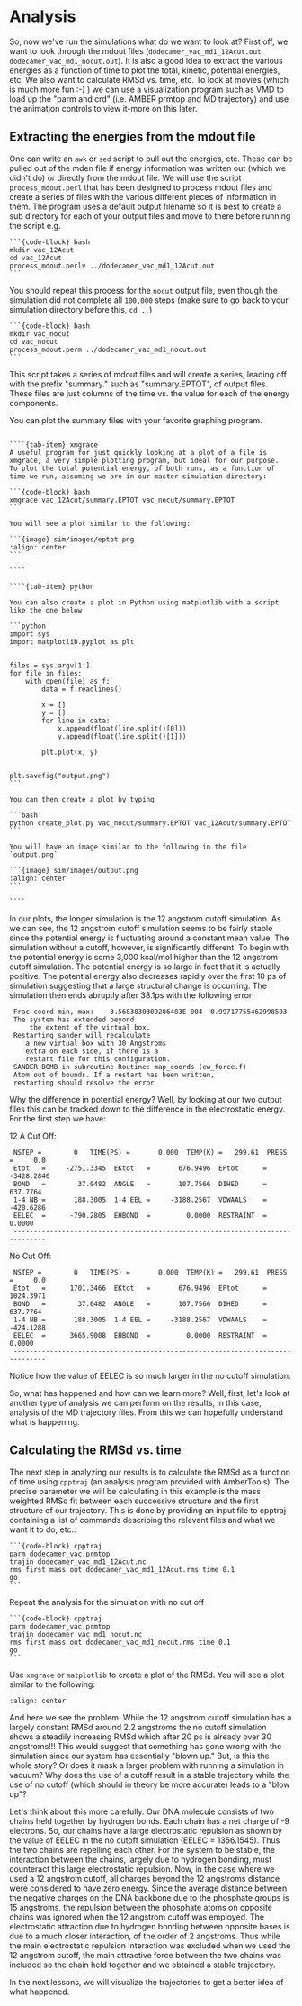 # Analysis

So, now we've run the simulations what do we want to look at? 
First off, we  want to look through the mdout files (`dodecamer_vac_md1_12Acut.out`, `dodecamer_vac_md1_nocut.out`). 
It is also a good idea to extract the various energies as a function of time to plot the total, kinetic, potential energies, etc. 
We  also want to calculate RMSd vs. time, etc. 
To look at movies (which is much more fun :-) ) we can use a visualization program such as VMD to load up the "parm and crd" (i.e. AMBER prmtop and MD trajectory) and use the animation controls to view it-more on this later.

## Extracting the energies from the mdout file

One can write an `awk` or `sed` script to pull out the energies, etc. These can be pulled out of the mden file if energy information was written out (which we didn't do) or directly from the mdout file. 
We will use the script `process_mdout.perl` that has been designed to process mdout files and create a series of files with the various different pieces of information in them. 
The program uses a default output filename so it is best to create a sub directory for each of your output files and move to there before running the script e.g.

````{tab-set-code}
```{code-block} bash
mkdir vac_12Acut
cd vac_12Acut
process_mdout.perlv ../dodecamer_vac_md1_12Acut.out
```
````

You should repeat this process for the `nocut` output file, even though the simulation did not complete all `100,000` steps (make sure to go back to your simulation directory before this, `cd ..`)

````{tab-set-code}
```{code-block} bash
mkdir vac_nocut
cd vac_nocut
process_mdout.perm ../dodecamer_vac_md1_nocut.out
```
````

This script takes a series of mdout files and will create a series, leading off with the prefix "summary." such as "summary.EPTOT", of output files. These files are just columns of the time vs. the value for each of the energy components.

You can plot the summary files with your favorite graphing program.


`````{tab-set}

````{tab-item} xmgrace
A useful program for just quickly looking at a plot of a file is  xmgrace, a very simple plotting program, but ideal for our purpose. 
To plot the total potential energy, of both runs, as a function of time we run, assuming we are in our master simulation directory:

```{code-block} bash
xmgrace vac_12Acut/summary.EPTOT vac_nocut/summary.EPTOT
```

You will see a plot similar to the following:

```{image} sim/images/eptot.png
:align: center
```

````

````{tab-item} python

You can also create a plot in Python using matplotlib with a script like the one below

```python
import sys
import matplotlib.pyplot as plt


files = sys.argv[1:]
for file in files:
    with open(file) as f:
        data = f.readlines()

        x = []
        y = []
        for line in data:
            x.append(float(line.split()[0]))
            y.append(float(line.split()[1]))
            
        plt.plot(x, y)


plt.savefig("output.png")
```

You can then create a plot by typing

```bash
python create_plot.py vac_nocut/summary.EPTOT vac_12Acut/summary.EPTOT
```

You will have an image similar to the following in the file `output.png`

```{image} sim/images/output.png
:align: center
```

````
`````

In our plots, the longer simulation is the 12 angstrom cutoff simulation.
As we can see, the 12 angstrom cutoff simulation seems to be fairly stable since the potential energy is fluctuating around a constant mean value. 
The simulation without a cutoff, however, is significantly different. 
To begin with the potential energy is some 3,000 kcal/mol higher than the 12 angstrom cutoff simulation. 
The potential energy is so large in fact that it is actually positive. 
The potential energy also decreases rapidly over the first 10 ps of simulation suggesting that a large structural change is occurring. The simulation then ends abruptly after 38.1ps with the following error:

```output
 Frac coord min, max:   -3.5683830309286483E-004  0.99717755462998503     
 The system has extended beyond 
     the extent of the virtual box.
 Restarting sander will recalculate
    a new virtual box with 30 Angstroms
    extra on each side, if there is a
    restart file for this configuration.
 SANDER BOMB in subroutine Routine: map_coords (ew_force.f)
 Atom out of bounds. If a restart has been written,
 restarting should resolve the error
```

Why the difference in potential energy? Well, by looking at our two output files this can be tracked down to the difference in the electrostatic energy. For the first step we have:

12 A Cut Off:
```
 NSTEP =        0   TIME(PS) =       0.000  TEMP(K) =   299.61  PRESS =     0.0
 Etot   =     -2751.3345  EKtot   =       676.9496  EPtot      =     -3428.2840
 BOND   =        37.0482  ANGLE   =       107.7566  DIHED      =       637.7764
 1-4 NB =       188.3005  1-4 EEL =     -3188.2567  VDWAALS    =      -420.6286
 EELEC  =      -790.2805  EHBOND  =         0.0000  RESTRAINT  =         0.0000
 ------------------------------------------------------------------------------
```

No Cut Off:

```
 NSTEP =        0   TIME(PS) =       0.000  TEMP(K) =   299.61  PRESS =     0.0
 Etot   =      1701.3466  EKtot   =       676.9496  EPtot      =      1024.3971
 BOND   =        37.0482  ANGLE   =       107.7566  DIHED      =       637.7764
 1-4 NB =       188.3005  1-4 EEL =     -3188.2567  VDWAALS    =      -424.1288
 EELEC  =      3665.9008  EHBOND  =         0.0000  RESTRAINT  =         0.0000
 ------------------------------------------------------------------------------
```

Notice how the value of EELEC is so much larger in the no cutoff simulation.

So, what has happened and how can we learn more? 
Well, first, let's look at another type of analysis we can perform on the results, in this case, analysis of the MD trajectory files. 
From this we can hopefully understand what is happening.

## Calculating the RMSd vs. time

The next step in analyzing our results is to calculate the RMSd as a function of time using `cpptraj` (an analysis program provided with AmberTools). 
The precise parameter we will be calculating in this example is the mass weighted RMSd fit between each successive structure and the first structure of our trajectory. 
This is done by providing an input file to cpptraj containing a list of commands describing the relevant files and what we want it to do, etc.:

````{tab-set-code}
```{code-block} cpptraj
parm dodecamer_vac.prmtop
trajin dodecamer_vac_md1_12Acut.nc
rms first mass out dodecamer_vac_md1_12Acut.rms time 0.1
go
```
````

Repeat the analysis for the simulation with no cut off

````{tab-set-code}
```{code-block} cpptraj
parm dodecamer_vac.prmtop
trajin dodecamer_vac_md1_nocut.nc
rms first mass out dodecamer_vac_md1_nocut.rms time 0.1
go
```
````

Use `xmgrace` or `matplotlib` to create a plot of the RMSd.
You will see a plot similar to the following:

```{image} sim/images/rms_output.png
:align: center
```

And here we see the problem. 
While the 12 angstrom cutoff simulation has a largely constant RMSd around 2.2 angstroms the no cutoff simulation shows a steadily increasing RMSd which after 20 ps is already over 30 angstroms!!! 
This would suggest that something has gone wrong with the simulation since our system has essentially "blown up." 
But, is this the whole story? Or does it mask a larger problem with running a simulation in vacuum? 
Why does the use of a cutoff result in a stable trajectory while the use of no cutoff (which should in theory be more accurate) leads to a "blow up"?

Let's think about this more carefully. 
Our DNA molecule consists of two chains held together by hydrogen bonds. 
Each chain has a net charge of -9 electrons. 
So, our chains have a large electrostatic repulsion as shown by the value of EELEC in the no cutoff simulation (EELEC = 1356.1545). 
Thus the two chains are repelling each other. 
For the system to be stable, the interaction between the chains, largely due to hydrogen bonding, must counteract this large electrostatic repulsion. 
Now, in the case where we used a 12 angstrom cutoff, all charges beyond the 12 angstroms distance were considered to have zero energy. 
Since the average distance between the negative charges on the DNA backbone due to the phosphate groups is 15 angstroms, the repulsion between the phosphate atoms on opposite chains was ignored when the 12 angstrom cutoff was employed. 
The electrostatic attraction due to hydrogen bonding between opposite bases is due to a much closer interaction, of the order of 2 angstroms. 
Thus while the main electrostatic repulsion interaction was excluded when we used the 12 angstrom cutoff, the main attractive force between the two chains was included so the chain held together and we obtained a stable trajectory. 

In the next lessons, we will visualize the trajectories to get a better idea of what happened.